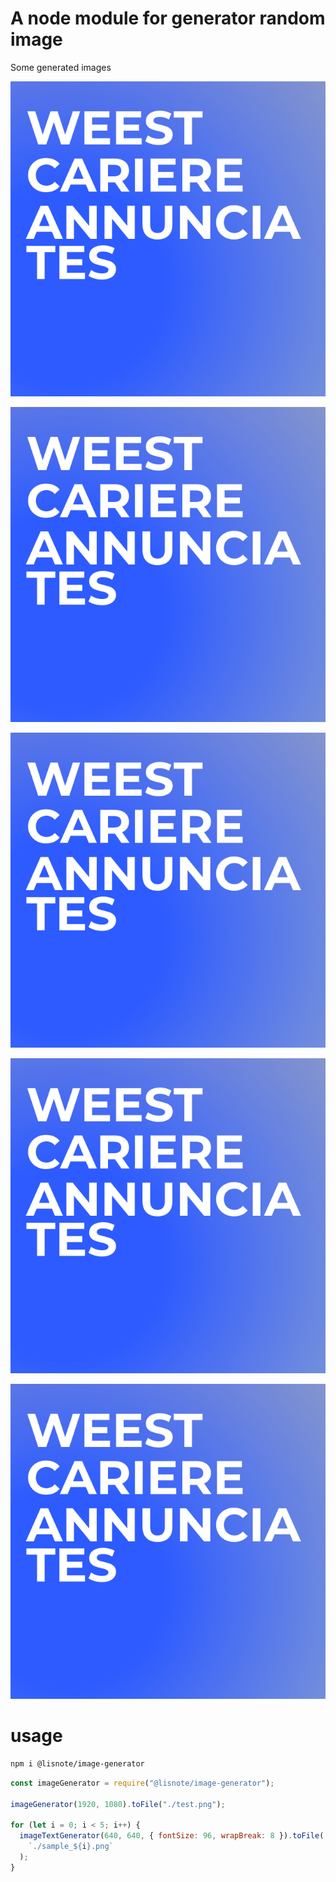 # A node module for generator random image

Some generated images

![sample_0](./sample/sample_0.png)

![sample_1](./sample/sample_0.png)

![sample_2](./sample/sample_0.png)

![sample_3](./sample/sample_0.png)

![sample_4](./sample/sample_0.png)

# usage

```bash
npm i @lisnote/image-generator
```

```javascript
const imageGenerator = require("@lisnote/image-generator");

imageGenerator(1920, 1080).toFile("./test.png");

for (let i = 0; i < 5; i++) {
  imageTextGenerator(640, 640, { fontSize: 96, wrapBreak: 8 }).toFile(
    `./sample_${i}.png`
  );
}
```
